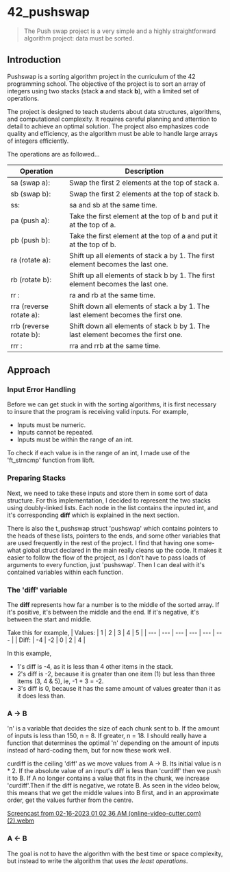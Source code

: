 # 42_pushswap
> The Push swap project is a very simple and a highly straightforward algorithm project: data must be sorted.

## Introduction
Pushswap is a sorting algorithm project in the curriculum of the 42 programming school. The objective of the project is to sort an array of integers using two stacks (stack **a** and stack **b**), with a limited set of operations. 

The project is designed to teach students about data structures, algorithms, and computational complexity. It requires careful planning and attention to detail to achieve an optimal solution. The project also emphasizes code quality and efficiency, as the algorithm must be able to handle large arrays of integers efficiently.

The operations are as followed...

| Operation | Description |
| --- | --- |
| sa (swap a): | Swap the first 2 elements at the top of stack a. |
| sb (swap b): | Swap the first 2 elements at the top of stack b. |
| ss: | sa and sb at the same time. |
| pa (push a): | Take the first element at the top of b and put it at the top of a. |
| pb (push b): | Take the first element at the top of a and put it at the top of b. |
| ra (rotate a): | Shift up all elements of stack a by 1. The first element becomes the last one. |
| rb (rotate b): | Shift up all elements of stack b by 1. The first element becomes the last one. |
| rr : | ra and rb at the same time. |
| rra (reverse rotate a): | Shift down all elements of stack a by 1. The last element becomes the first one. |
| rrb (reverse rotate b): | Shift down all elements of stack b by 1. The last element becomes the first one. |
| rrr : | rra and rrb at the same time. |

## Approach
### Input Error Handling
Before we can get stuck in with the sorting algorithms, it is first necessary to insure that the program is receiving valid inputs.
For example,
- Inputs must be numeric.
- Inputs cannot be repeated.
- Inputs must be within the range of an int.

To check if each value is in the range of an int, I made use of the 'ft_strncmp' function from libft.

### Preparing Stacks
Next, we need to take these inputs and store them in some sort of data structure. For this implementation, I decided to represent the two stacks using doubly-linked lists. Each node in the list contains the inputed int, and it's corresponding **diff** which is explained in the next section.

There is also the t_pushswap struct 'pushswap' which contains pointers to the heads of these lists, pointers to the ends, and some other variables that are used frequently in the rest of the project. I find that having one some-what global struct declared in the main really cleans up the code. It makes it easier to follow the flow of the project, as I don't have to pass loads of arguments to every function, just 'pushswap'. Then I can deal with it's contained variables within each function.

### The 'diff' variable
The **diff** represents how far a number is to the middle of the sorted array. If it's positive, it's between the middle and the end. If it's negative, it's between the start and middle.

Take this for example,
| Values: | 1 | 2 | 3 | 4 | 5 |
| --- | --- | --- | --- | --- | --- |
| Diff: | -4 | -2 | 0 | 2 | 4 |

In this example, <br>
- 1's diff is -4, as it is less than 4 other items in the stack. <br>
- 2's diff is -2, because it is greater than one item (1) but less than three items (3, 4 & 5), ie, -1 + 3 = -2.<br>
- 3's diff is 0, because it has the same amount of values greater than it as it does less than.

### A → B
'n' is a variable that decides the size of each chunk sent to b. If the amount of inputs is less than 150, n = 8. If greater, n = 18. I should really have a function that determines the optimal 'n' depending on the amount of inputs instead of hard-coding them, but for now these work well.

curdiff is the ceiling 'diff' as we move values from A → B. Its initial value is n * 2. If the absolute value of an input's diff is less than 'curdiff' then we push it to B. If A no longer contains a value that fits in the chunk, we increase 'curdiff'.Then if the diff is negative, we rotate B. As seen in the video below, this means that we get the middle values into B first, and in an approximate order, get the values further from the centre.

[Screencast from 02-16-2023 01 02 36 AM (online-video-cutter.com)(2).webm](https://user-images.githubusercontent.com/118922473/219409373-f24d9691-d2ff-4c5d-a4dc-b02f3b3a8a5b.webm)

### A ← B

The goal is not to have the algorithm with the best time or space complexity, but instead to write the algorithm that uses *the least operations*.
